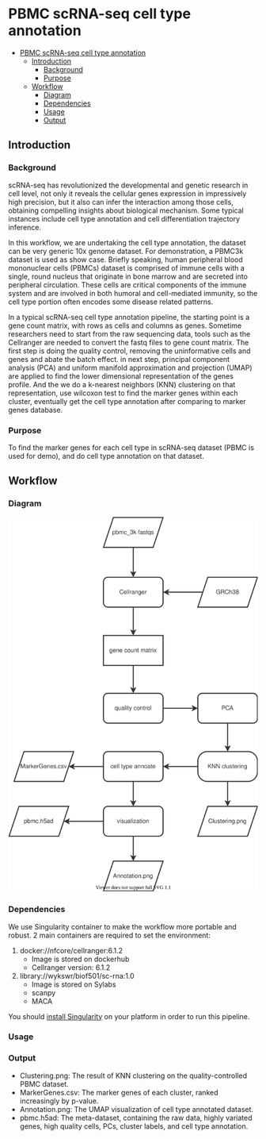 # PBMC scRNA-seq cell type annotation

- [PBMC scRNA-seq cell type annotation](#pbmc-scrna-seq-cell-type-annotation)
  - [Introduction](#introduction)
    - [Background](#background)
    - [Purpose](#purpose)
  - [Workflow](#workflow)
    - [Diagram](#diagram)
    - [Dependencies](#dependencies)
    - [Usage](#usage)
    - [Output](#output)

## Introduction
### Background
scRNA-seq has revolutionized the developmental and genetic research in cell level, not only it reveals the cellular genes expression in impressively high precision, but it also can infer the interaction among those cells, obtaining compelling insights about biological mechanism. Some typical instances include cell type annotation and cell differentiation trajectory inference.

In this workflow, we are undertaking the cell type annotation, the dataset can be very generic 10x genome dataset. For demonstration, a PBMC3k dataset is used as show case. Briefly speaking, human peripheral blood mononuclear cells (PBMCs) dataset is comprised of immune cells with a single, round nucleus that originate in bone marrow and are secreted into peripheral circulation. These cells are critical components of the immune system and are involved in both humoral and cell-mediated immunity, so the cell type portion often encodes some disease related patterns.

In a typical scRNA-seq cell type annotation pipeline, the starting point is a gene count matrix, with rows as cells and columns as genes. Sometime researchers need to start from the raw sequencing data, tools such as the Cellranger are needed to convert the fastq files to gene count matrix.
The first step is doing the quality control, removing the uninformative cells and genes and abate the batch effect. in next step, principal component analysis (PCA) and uniform manifold approximation and projection (UMAP) are applied to find the lower dimensional representation of the genes profile. And the we do a k-nearest neighbors (KNN) clustering on that representation, use wilcoxon test to find the marker genes within each cluster, eventually get the cell type annotation after comparing to marker genes database.

### Purpose
To find the marker genes for each cell type in scRNA-seq dataset (PBMC is used for demo), and do cell type annotation on that dataset.
## Workflow
### Diagram
![workflow](workflow.drawio.svg)
### Dependencies
We use Singularity container to make the workflow more portable and robust. 2 main containers are required to set the environment:
1. docker://nfcore/cellranger:6.1.2
    * Image is stored on dockerhub
    * Cellranger version: 6.1.2
2. library://wykswr/biof501/sc-rna:1.0
    * Image is stored on Sylabs
    * scanpy
    * MACA

You should [install Singularity](https://docs.sylabs.io/guides/3.0/user-guide/installation.html) on your platform in order to run this pipeline.
### Usage
### Output
* Clustering.png: The result of KNN clustering on the quality-controlled PBMC dataset.
* MarkerGenes.csv: The marker genes of each cluster, ranked increasingly by p-value.
* Annotation.png: The UMAP visualization of cell type annotated dataset.
* pbmc.h5ad: The meta-dataset, containing the raw data, highly variated genes, high quality cells, PCs, cluster labels, and cell type annotation.